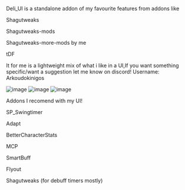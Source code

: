 Deli_UI is a standalone addon of my favourite features from addons like 

Shagutweaks

Shagutweaks-mods 

Shagutweaks-more-mods by me

tDF


It for me is a lightweight mix of what i like in a UI,If you want something specific/want a suggestion let me know on discord! Username: Arkoudokinigos

![image](https://github.com/CrimsonHollow/Deli_UI/assets/22963563/e61ea2db-c809-4d30-87a3-a3e1c251b8c7)
![image](https://github.com/CrimsonHollow/Deli_UI/assets/22963563/3ed5da50-294c-4a03-aa6d-b1c7823c9460)
![image](https://github.com/CrimsonHollow/Deli_UI/assets/22963563/3e8057e6-ac82-4d1a-82ee-519e29646c6d)



Addons I recomend with my UI! 

SP_Swingtimer

Adapt

BetterCharacterStats

MCP

SmartBuff

Flyout

Shagutweaks (for debuff timers mostly)


